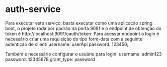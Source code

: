 # auth-service

Para executar este serviço, basta executar como uma aplicação spring boot, o projeto roda por padrão na porta 9091 e o endpoint de obtenção do token é http://localhost:9091/oauth/token.
Para acessar endpoint o login é necessário criar uma requisição do tipo form-data com a seguinte autentição de client:
username: userApi
password: 123456;

Também é necessário configurar o usuário para login:
username: admin123
password: 12345678
grant_type: password
